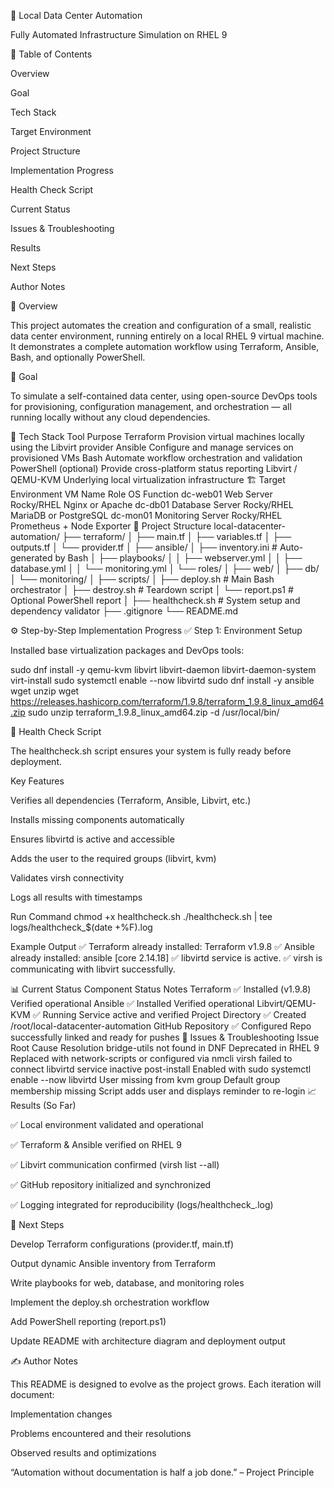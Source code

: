 🧠 Local Data Center Automation

Fully Automated Infrastructure Simulation on RHEL 9










📑 Table of Contents

Overview

Goal

Tech Stack

Target Environment

Project Structure

Implementation Progress

Health Check Script

Current Status

Issues & Troubleshooting

Results

Next Steps

Author Notes

📘 Overview

This project automates the creation and configuration of a small, realistic data center environment, running entirely on a local RHEL 9 virtual machine.
It demonstrates a complete automation workflow using Terraform, Ansible, Bash, and optionally PowerShell.

🎯 Goal

To simulate a self-contained data center, using open-source DevOps tools for provisioning, configuration management, and orchestration — all running locally without any cloud dependencies.

🧱 Tech Stack
Tool	Purpose
Terraform	Provision virtual machines locally using the Libvirt provider
Ansible	Configure and manage services on provisioned VMs
Bash	Automate workflow orchestration and validation
PowerShell (optional)	Provide cross-platform status reporting
Libvirt / QEMU-KVM	Underlying local virtualization infrastructure
🏗️ Target Environment
VM Name	Role	OS	Function
dc-web01	Web Server	Rocky/RHEL	Nginx or Apache
dc-db01	Database Server	Rocky/RHEL	MariaDB or PostgreSQL
dc-mon01	Monitoring Server	Rocky/RHEL	Prometheus + Node Exporter
📂 Project Structure
local-datacenter-automation/
├── terraform/
│   ├── main.tf
│   ├── variables.tf
│   ├── outputs.tf
│   └── provider.tf
│
├── ansible/
│   ├── inventory.ini           # Auto-generated by Bash
│   ├── playbooks/
│   │   ├── webserver.yml
│   │   ├── database.yml
│   │   └── monitoring.yml
│   └── roles/
│       ├── web/
│       ├── db/
│       └── monitoring/
│
├── scripts/
│   ├── deploy.sh               # Main Bash orchestrator
│   ├── destroy.sh              # Teardown script
│   └── report.ps1              # Optional PowerShell report
│
├── healthcheck.sh              # System setup and dependency validator
├── .gitignore
└── README.md

⚙️ Step-by-Step Implementation Progress
✅ Step 1: Environment Setup

Installed base virtualization packages and DevOps tools:

sudo dnf install -y qemu-kvm libvirt libvirt-daemon libvirt-daemon-system virt-install
sudo systemctl enable --now libvirtd
sudo dnf install -y ansible wget unzip
wget https://releases.hashicorp.com/terraform/1.9.8/terraform_1.9.8_linux_amd64.zip
sudo unzip terraform_1.9.8_linux_amd64.zip -d /usr/local/bin/

🧩 Health Check Script

The healthcheck.sh script ensures your system is fully ready before deployment.

Key Features

Verifies all dependencies (Terraform, Ansible, Libvirt, etc.)

Installs missing components automatically

Ensures libvirtd is active and accessible

Adds the user to the required groups (libvirt, kvm)

Validates virsh connectivity

Logs all results with timestamps

Run Command
chmod +x healthcheck.sh
./healthcheck.sh | tee logs/healthcheck_$(date +%F).log

Example Output
✅ Terraform already installed: Terraform v1.9.8
✅ Ansible already installed: ansible [core 2.14.18]
✅ libvirtd service is active.
✅ virsh is communicating with libvirt successfully.

📊 Current Status
Component	Status	Notes
Terraform	✅ Installed (v1.9.8)	Verified operational
Ansible	✅ Installed	Verified operational
Libvirt/QEMU-KVM	✅ Running	Service active and verified
Project Directory	✅ Created	/root/local-datacenter-automation
GitHub Repository	✅ Configured	Repo successfully linked and ready for pushes
🧰 Issues & Troubleshooting
Issue	Root Cause	Resolution
bridge-utils not found in DNF	Deprecated in RHEL 9	Replaced with network-scripts or configured via nmcli
virsh failed to connect	libvirtd service inactive post-install	Enabled with sudo systemctl enable --now libvirtd
User missing from kvm group	Default group membership missing	Script adds user and displays reminder to re-login
📈 Results (So Far)

✅ Local environment validated and operational

✅ Terraform & Ansible verified on RHEL 9

✅ Libvirt communication confirmed (virsh list --all)

✅ GitHub repository initialized and synchronized

✅ Logging integrated for reproducibility (logs/healthcheck_<date>.log)

🚀 Next Steps

Develop Terraform configurations (provider.tf, main.tf)

Output dynamic Ansible inventory from Terraform

Write playbooks for web, database, and monitoring roles

Implement the deploy.sh orchestration workflow

Add PowerShell reporting (report.ps1)

Update README with architecture diagram and deployment output

✍️ Author Notes

This README is designed to evolve as the project grows.
Each iteration will document:

Implementation changes

Problems encountered and their resolutions

Observed results and optimizations

“Automation without documentation is half a job done.” – Project Principle
